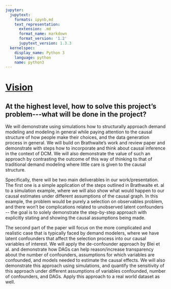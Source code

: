 ```yaml
---
jupyter:
  jupytext:
    formats: ipynb,md
    text_representation:
      extension: .md
      format_name: markdown
      format_version: '1.2'
      jupytext_version: 1.3.3
  kernelspec:
    display_name: Python 3
    language: python
    name: python3
---
```


# <ins>Vision</ins>


## At the highest level, how to solve this project’s problem---what will be done in the project? 

We will demonstrate using simulations how to structurally approach demand modeling and modeling in general while paying attention to the causal structure of how people make their choices, and the data generation process in general. 
We will build on Brathwaite’s work and review paper and demonstrate with steps how to incorporate and think about causal inference in the context of DCM. We will also demonstrate the value of such an approach by contrasting the outcome of this way of thinking to that of traditional demand modeling where little care is given to the causal structure. 

Specifically, there will be two main deliverables in our work/presentation. The first one is a simple application of the steps outlined in Brathwaite et. al to a simulation example, where we will also show what would happen to our causal estimates under different assumptions of the causal graph. In this example, the problem would be purely a selection on observables problem, and there won’t be complications related to unobserved latent confounders -- the goal is to solely demonstrate the step-by-step approach with explicitly stating and showing the causal assumptions being made. 

The second part of the paper will focus on the more complicated and realistic case that is typically faced by demand modelers, where we have latent confounders that affect the selection process into our causal variables of interest. We will apply the de-confounder approach by Blei et al. and demonstrate how DAGs can help reason/increase transparency about the number of confounders, assumptions for which variables are confounded, and models needed to estimate the causal effects. We will also demonstrate this approach using simulations, and quantify the sensitivity of this approach under different assumptions of variables confounded, number of confounders, and DAGs. Apply this approach to a real world dataset as well.
